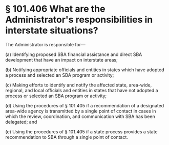 # § 101.406   What are the Administrator's responsibilities in interstate situations?

The Administrator is responsible for— 


(a) Identifying proposed SBA financial assistance and direct SBA development that have an impact on interstate areas; 


(b) Notifying appropriate officials and entities in states which have adopted a process and selected an SBA program or activity; 


(c) Making efforts to identify and notify the affected state, area-wide, regional, and local officials and entities in states that have not adopted a process or selected an SBA program or activity; 


(d) Using the procedures of § 101.405 if a recommendation of a designated area-wide agency is transmitted by a single point of contact in cases in which the review, coordination, and communication with SBA has been delegated; and 


(e) Using the procedures of § 101.405 if a state process provides a state recommendation to SBA through a single point of contact. 




